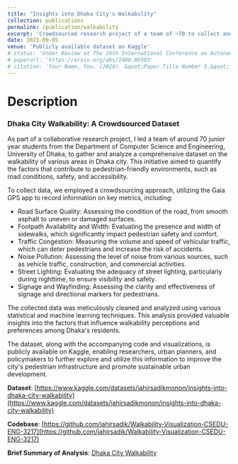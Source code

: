 ```yaml
---
title: "Insights into Dhaka City's Walkability"
collection: publications
permalink: /publication/walkability
excerpt: 'Crowdsourced research project of a team of ~70 to collect and analyze a crowdsourced dataset on the walkability of Dhaka City. The dataset, available on Kaggle, provides insights into factors influencing walking experiences in the city.'
date: 2023-09-05
venue: 'Publicly available dataset on Kaggle'
# status: 'Under Review at The 24th International Conference on Autonomous Agents and Multiagent Systems (AAMAS-25)' 
# paperurl: 'https://arxiv.org/abs/2408.06503'
# citation: 'Your Name, You. (2024). &quot;Paper Title Number 3.&quot; <i>GitHub Journal of Bugs</i>. 1(3).'
---
```

# Description
### Dhaka City Walkability: A Crowdsourced Dataset

As part of a collaborative research project, I led a team of around 70 junior year students from the Department of Computer Science and Engineering, University of Dhaka, to gather and analyze a comprehensive dataset on the walkability of various areas in Dhaka city. This initiative aimed to quantify the factors that contribute to pedestrian-friendly environments, such as road conditions, safety, and accessibility.

To collect data, we employed a crowdsourcing approach, utilizing the Gaia GPS app to record information on key metrics, including:

- Road Surface Quality: Assessing the condition of the road, from smooth asphalt to uneven or damaged surfaces.
- Footpath Availability and Width: Evaluating the presence and width of sidewalks, which significantly impact pedestrian safety and comfort.
- Traffic Congestion: Measuring the volume and speed of vehicular traffic, which can deter pedestrians and increase the risk of accidents.
- Noise Pollution: Assessing the level of noise from various sources, such as vehicle traffic, construction, and commercial activities.
- Street Lighting: Evaluating the adequacy of street lighting, particularly during nighttime, to ensure visibility and safety.
- Signage and Wayfinding: Assessing the clarity and effectiveness of signage and directional markers for pedestrians.

The collected data was meticulously cleaned and analyzed using various statistical and machine learning techniques. This analysis provided valuable insights into the factors that influence walkability perceptions and preferences among Dhaka's residents.

The dataset, along with the accompanying code and visualizations, is publicly available on Kaggle, enabling researchers, urban planners, and policymakers to further explore and utilize this information to improve the city's pedestrian infrastructure and promote sustainable urban development.

**Dataset**: [https://www.kaggle.com/datasets/jahirsadikmonon/insights-into-dhaka-city-walkability](https://www.kaggle.com/datasets/jahirsadikmonon/insights-into-dhaka-city-walkability) 

**Codebase**: [https://github.com/jahirsadik/Walkability-Visualization-CSEDU-ENG-3217](https://github.com/jahirsadik/Walkability-Visualization-CSEDU-ENG-3217)

**Brief Summary of Analysis**: [Dhaka City Walkability](https://docs.google.com/document/d/17MXrVMcjM78XggQvhxoBV5UQokjZuUz0aSgCoh1F7mg/edit?usp=sharing)